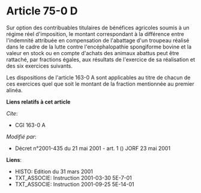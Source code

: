 # Article 75-0 D

Sur option des contribuables titulaires de bénéfices agricoles soumis à un régime réel d'imposition, le montant correspondant
à la différence entre l'indemnité attribuée en compensation de l'abattage d'un troupeau réalisé dans le cadre de la lutte
contre l'encéphalopathie spongiforme bovine et la valeur en stock ou en compte d'achats des animaux abattus peut être
rattaché, par fractions égales, aux résultats de l'exercice de sa réalisation et des six exercices suivants.

Les dispositions de l'article 163-0 A sont applicables au titre de chacun de ces exercices quel que soit le montant de la
fraction mentionnée au premier alinéa.

**Liens relatifs à cet article**

_Cite_:

  - CGI 163-0 A

_Modifié par_:

  - Décret n°2001-435 du 21 mai 2001 - art. 1 () JORF 23 mai 2001

**Liens**:

  - HISTO: Edition du 31 mars 2001
  - TXT_ASSOCIE: Instruction 2001-03-30 5E-7-01
  - TXT_ASSOCIE: Instruction 2001-09-25 5E-14-01
